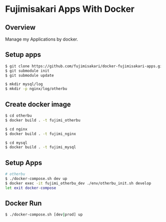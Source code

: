 # Fujimisakari Apps With Docker

## Overview

Manage my Applications by docker.


## Setup apps

```sh
$ git clone https://github.com/fujimisakari/docker-fujimisakari-apps.git
$ git submodule init
$ git submodule update

$ mkdir mysql/log
$ mkdir -p nginx/log/otherbu
```


## Create docker image

```sh
$ cd otherbu
$ docker build . -t fujimi_otherbu

$ cd nginx
$ docker build . -t fujimi_nginx

$ cd mysql
$ docker build . -t fujimi_mysql
```


## Setup Apps

```sh
# otherbu
$ ./docker-compose.sh dev up
$ docker exec -it fujimi_otherbu_dev ./env/otherbu_init.sh develop
let exit docker-compose
```


## Docker Run

```sh
$ ./docker-compose.sh [dev|prod] up
```
